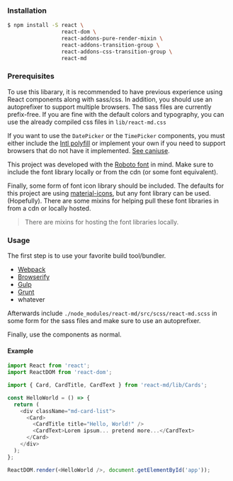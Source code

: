 ### Installation

```bash
$ npm install -S react \
                 react-dom \
                 react-addons-pure-render-mixin \
                 react-addons-transition-group \
                 react-addons-css-transition-group \
                 react-md
```

### Prerequisites

To use this libarary, it is recommended to have previous experience using React
components along with sass/css. In addition, you should use an autoprefixer to
support multiple browsers. The sass files are currently prefix-free. If you are
fine with the default colors and typography, you can use the already compiled
css files in `lib/react-md.css`

If you want to use the `DatePicker` or the `TimePicker` components, you must either
include the [Intl polyfill](https://github.com/andyearnshaw/Intl.js/) or implement
your own if you need to support browsers that do not have it implemented.
[See caniuse](http://caniuse.com/#search=intl).

This project was developed with the [Roboto font](https://www.google.com/fonts/specimen/Roboto)
in mind.  Make sure to include the font library locally or from the cdn (or some font equivalent).

Finally, some form of font icon library should be included. The
defaults for this project are using [material-icons](https://design.google.com/icons/),
but any font library can be used. (Hopefully). There are some mixins
for helping pull these font libraries in from a cdn or locally hosted.

> There are mixins for hosting the font libraries locally.


### Usage

The first step is to use your favorite build tool/bundler.

* [Webpack](https://webpack.github.io/)
* [Browserify](http://browserify.org/)
* [Gulp](http://gulpjs.com/)
* [Grunt](http://gruntjs.com/)
* whatever

Afterwards include `./node_modules/react-md/src/scss/react-md.scss` in some form for the sass files
and make sure to use an autoprefixer.

Finally, use the components as normal.

#### Example

```js
import React from 'react';
import ReactDOM from 'react-dom';

import { Card, CardTitle, CardText } from 'react-md/lib/Cards';

const HelloWorld = () => {
  return (
    <div className="md-card-list">
      <Card>
        <CardTitle title="Hello, World!" />
        <CardText>Lorem ipsum... pretend more...</CardText>
      </Card>
    </div>
  );
};

ReactDOM.render(<HelloWorld />, document.getElementById('app'));
```
